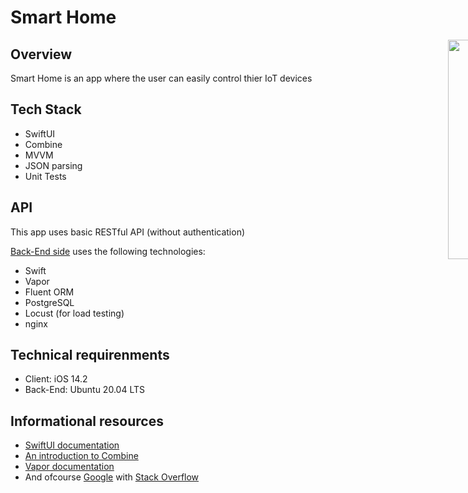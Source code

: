 #  Smart Home

<div style="width: 1000px; height 600px;"><img src="https://user-images.githubusercontent.com/37220963/120013286-ff8b1900-bff9-11eb-8976-825fb38ee2ca.png" width="30%" height="30%" align="right"></div>

## Overview

Smart Home is an app where the user can easily control thier IoT devices

## Tech Stack

- SwiftUI
- Combine
- MVVM
- JSON parsing
- Unit Tests

## API

This app uses basic RESTful API (without authentication)

[Back-End side](https://github.com/riemanng/FancyVapor) uses the following technologies:
- Swift
- Vapor
- Fluent ORM
- PostgreSQL
- Locust (for load testing)
- nginx


## Technical requirenments
- Client: iOS 14.2
- Back-End: Ubuntu 20.04 LTS

## Informational resources

- [SwiftUI documentation](https://developer.apple.com/documentation/SwiftUI)
- [An introduction to Combine](https://www.donnywals.com/an-introduction-to-combine/)
- [Vapor documentation](https://docs.vapor.codes/4.0/)
- And ofcourse  [Google](https://www.google.com) with [Stack Overflow](https://stackoverflow.com)
